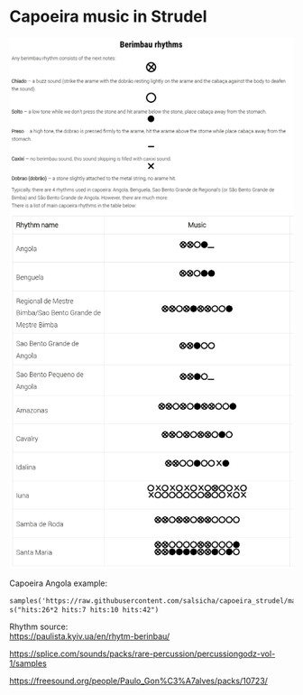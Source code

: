 # Capoeira music in Strudel

![Rhythms](https://github.com/salsicha/capoeira_strudel/blob/main/r.png?raw=true)  
![Rhythms](https://github.com/salsicha/capoeira_strudel/blob/main/r_key.png?raw=true)  

Capoeira Angola example:
``` strudel
samples('https://raw.githubusercontent.com/salsicha/capoeira_strudel/main/strudel.json')
s("hits:26*2 hits:7 hits:10 hits:42")
```

Rhythm source:  
https://paulista.kyiv.ua/en/rhytm-berinbau/


https://splice.com/sounds/packs/rare-percussion/percussiongodz-vol-1/samples

https://freesound.org/people/Paulo_Gon%C3%A7alves/packs/10723/

